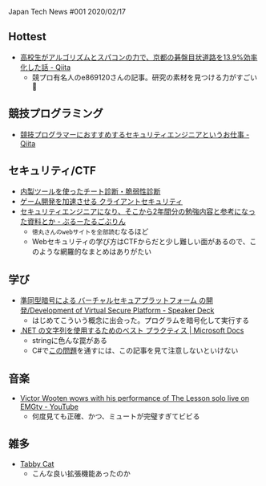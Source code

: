 Japan Tech News #001 2020/02/17

## Hottest

- [高校生がアルゴリズムとスパコンの力で、京都の碁盤目状道路を13.9%効率化した話 - Qiita](https://qiita.com/e869120/items/e463500da29f76a37b15)  
	- 競プロ有名人のe869120さんの記事。研究の素材を見つける力がすごい💪

## 競技プログラミング

- [競技プログラマーにおすすめするセキュリティエンジニアというお仕事 - Qiita](https://qiita.com/shioshiota/items/6f6cc42303ac72388693)  

## セキュリティ/CTF

- [内製ツールを使ったチート診断・脆弱性診断](https://www.slideshare.net/dena_tech/ss-87959976)  
- [ゲーム開発を加速させる クライアントセキュリティ](https://www.slideshare.net/linecorp/ss-78078614)  
- [セキュリティエンジニアになり、そこから2年間分の勉強内容と参考になった資料とか - ぶるーたるごぶりん](https://brutalgoblin.hatenablog.jp/entry/2020/02/15/153805)  
	- `徳丸さんのwebサイトを全部読む`なるほど
	- Webセキュリティの学び方はCTFからだと少し難しい面があるので、このような網羅的なまとめはありがたい

## 学び

- [準同型暗号による バーチャルセキュアプラットフォーム の開発/Development of Virtual Secure Platform - Speaker Deck](https://speakerdeck.com/nindanaoto/development-of-virtual-secure-platform)  
	- はじめてこういう概念に出会った。プログラムを暗号化して実行する
- [.NET の文字列を使用するためのベスト プラクティス | Microsoft Docs](https://docs.microsoft.com/ja-jp/dotnet/standard/base-types/best-practices-strings)  
	- stringに色んな罠がある
	- C#で[この問題](https://atcoder.jp/contests/abc155/tasks/abc155_c)を通すには、この記事を見て注意しないといけない

## 音楽

- [Victor Wooten wows with his performance of The Lesson solo live on EMGtv - YouTube](https://www.youtube.com/watch?v=Ve37F3Ee9Ow)  
	- 何度見ても正確、かつ、ミュートが完璧すぎてビビる

## 雑多

- [Tabby Cat](https://chrome.google.com/webstore/detail/tabby-cat/mefhakmgclhhfbdadeojlkbllmecialg?hl=ja)
	- こんな良い拡張機能あったのか
